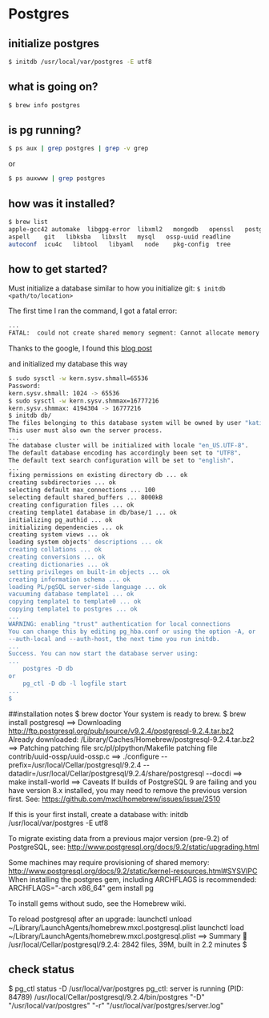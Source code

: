 # Postgres

## initialize postgres

```bash
$ initdb /usr/local/var/postgres -E utf8
```

## what is going on?
```bash
$ brew info postgres
```

## is pg running?
```bash
$ ps aux | grep postgres | grep -v grep
```

or

```bash
$ ps auxwww | grep postgres
```

## how was it installed?
```bash
$ brew list
apple-gcc42 automake  libgpg-error  libxml2   mongodb   openssl   postgresql
aspell    git   libksba   libxslt   mysql   ossp-uuid readline
autoconf  icu4c   libtool   libyaml   node    pkg-config  tree
```

## how to get started?
Must initialize a database similar to how you initialize git:
`$ initdb <path/to/location>`

The first time I ran the command, I got a fatal error:

```bash
...
FATAL:  could not create shared memory segment: Cannot allocate memory
```

Thanks to the google, I found this [blog post](http://willbryant.net/software/mac_os_x/postgres_initdb_fatal_shared_memory_error_on_leopard)

and initialized my database this way

```bash
$ sudo sysctl -w kern.sysv.shmall=65536
Password:
kern.sysv.shmall: 1024 -> 65536
$ sudo sysctl -w kern.sysv.shmmax=16777216
kern.sysv.shmmax: 4194304 -> 16777216
$ initdb db/
The files belonging to this database system will be owned by user "katie".
This user must also own the server process.
...
The database cluster will be initialized with locale "en_US.UTF-8".
The default database encoding has accordingly been set to "UTF8".
The default text search configuration will be set to "english".
...
fixing permissions on existing directory db ... ok
creating subdirectories ... ok
selecting default max_connections ... 100
selecting default shared_buffers ... 8000kB
creating configuration files ... ok
creating template1 database in db/base/1 ... ok
initializing pg_authid ... ok
initializing dependencies ... ok
creating system views ... ok
loading system objects' descriptions ... ok
creating collations ... ok
creating conversions ... ok
creating dictionaries ... ok
setting privileges on built-in objects ... ok
creating information schema ... ok
loading PL/pgSQL server-side language ... ok
vacuuming database template1 ... ok
copying template1 to template0 ... ok
copying template1 to postgres ... ok
...
WARNING: enabling "trust" authentication for local connections
You can change this by editing pg_hba.conf or using the option -A, or
--auth-local and --auth-host, the next time you run initdb.
...
Success. You can now start the database server using:
...
    postgres -D db
or
    pg_ctl -D db -l logfile start
...
$
```

##installation notes
$ brew doctor
Your system is ready to brew.
$ brew install postgresql
==> Downloading http://ftp.postgresql.org/pub/source/v9.2.4/postgresql-9.2.4.tar.bz2
Already downloaded: /Library/Caches/Homebrew/postgresql-9.2.4.tar.bz2
==> Patching
patching file src/pl/plpython/Makefile
patching file contrib/uuid-ossp/uuid-ossp.c
==> ./configure --prefix=/usr/local/Cellar/postgresql/9.2.4 --datadir=/usr/local/Cellar/postgresql/9.2.4/share/postgresql --docdi
==> make install-world
==> Caveats
If builds of PostgreSQL 9 are failing and you have version 8.x installed,
you may need to remove the previous version first. See:
  https://github.com/mxcl/homebrew/issues/issue/2510


If this is your first install, create a database with:
  initdb /usr/local/var/postgres -E utf8


To migrate existing data from a previous major version (pre-9.2) of PostgreSQL, see:
  http://www.postgresql.org/docs/9.2/static/upgrading.html


Some machines may require provisioning of shared memory:
  http://www.postgresql.org/docs/9.2/static/kernel-resources.html#SYSVIPC
When installing the postgres gem, including ARCHFLAGS is recommended:
  ARCHFLAGS="-arch x86_64" gem install pg

To install gems without sudo, see the Homebrew wiki.

To reload postgresql after an upgrade:
    launchctl unload ~/Library/LaunchAgents/homebrew.mxcl.postgresql.plist
    launchctl load ~/Library/LaunchAgents/homebrew.mxcl.postgresql.plist
==> Summary
🍺  /usr/local/Cellar/postgresql/9.2.4: 2842 files, 39M, built in 2.2 minutes
$

## check status
$ pg_ctl status -D /usr/local/var/postgres
pg_ctl: server is running (PID: 84789)
/usr/local/Cellar/postgresql/9.2.4/bin/postgres "-D" "/usr/local/var/postgres" "-r" "/usr/local/var/postgres/server.log"
